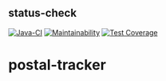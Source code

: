## status-check
[![Java-CI](https://github.com/NickKisel/postal-tracker/actions/workflows/Java-CI.yml/badge.svg)](https://github.com/NickKisel/postal-tracker/actions/workflows/Java-CI.yml)
[![Maintainability](https://api.codeclimate.com/v1/badges/9493e480240f52ec956a/maintainability)](https://codeclimate.com/github/NickKisel/postal-tracker/maintainability)
[![Test Coverage](https://api.codeclimate.com/v1/badges/9493e480240f52ec956a/test_coverage)](https://codeclimate.com/github/NickKisel/postal-tracker/test_coverage)
# postal-tracker
